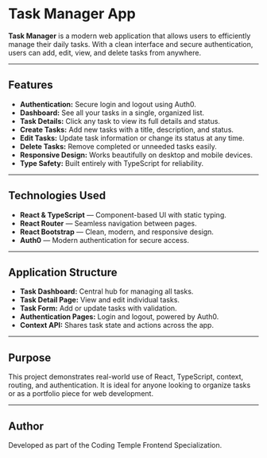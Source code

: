 # Task Manager App

**Task Manager** is a modern web application that allows users to efficiently manage their daily tasks. With a clean interface and secure authentication, users can add, edit, view, and delete tasks from anywhere.

---

## Features

- **Authentication:** Secure login and logout using Auth0.
- **Dashboard:** See all your tasks in a single, organized list.
- **Task Details:** Click any task to view its full details and status.
- **Create Tasks:** Add new tasks with a title, description, and status.
- **Edit Tasks:** Update task information or change its status at any time.
- **Delete Tasks:** Remove completed or unneeded tasks easily.
- **Responsive Design:** Works beautifully on desktop and mobile devices.
- **Type Safety:** Built entirely with TypeScript for reliability.

---

## Technologies Used

- **React & TypeScript** — Component-based UI with static typing.
- **React Router** — Seamless navigation between pages.
- **React Bootstrap** — Clean, modern, and responsive design.
- **Auth0** — Modern authentication for secure access.

---

## Application Structure

- **Task Dashboard:** Central hub for managing all tasks.
- **Task Detail Page:** View and edit individual tasks.
- **Task Form:** Add or update tasks with validation.
- **Authentication Pages:** Login and logout, powered by Auth0.
- **Context API:** Shares task state and actions across the app.

---

## Purpose

This project demonstrates real-world use of React, TypeScript, context, routing, and authentication. It is ideal for anyone looking to organize tasks or as a portfolio piece for web development.

---

## Author

Developed as part of the Coding Temple Frontend Specialization.